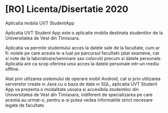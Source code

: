 # [RO] Licenta/Disertatie 2020

Aplicatia mobila UVT StudentApp

Aplicatia UVT Student App este o aplicatie mobila destinata studentilor de la Universitatea de Vest din Timisoara.

Aplicatia va permite studentului acces la datele sale de la facultate, cum ar fi: notele pe care acesta le-a luat pe parcursul facultatii (atat examene, cat si note de la laboratoare/seminare sau colocvii) precum si datele personale. Aplicatia are ca scop oferirea unui acces la datele personale ıntr-un mediu offline.

Atat prin utlizarea sistemului de operare mobil Android, cat si prin utilizarea serverelor create ın Java cu o baza de date ın SQL, aplicatia UVT Student App va prezenta o modalitate usoara si accesibila studentilor din Universitatea de Vest din Timisoara, indiferent de specializarea pe care acestia au urmat-o, pentru a-si putea vedea informatiile strict necesare legate de facultate.


